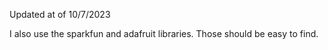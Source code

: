 Updated at of 10/7/2023

I also use the sparkfun and adafruit libraries. Those should be easy to find.
